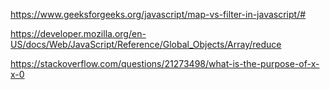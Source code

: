 <!-- https://www.educative.io/blog/higher-order-functions-javascript -->

https://www.geeksforgeeks.org/javascript/map-vs-filter-in-javascript/#

https://developer.mozilla.org/en-US/docs/Web/JavaScript/Reference/Global_Objects/Array/reduce

https://stackoverflow.com/questions/21273498/what-is-the-purpose-of-x-x-0

